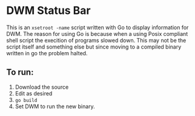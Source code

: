 # DWM Status Bar
This is an `xsetroot -name` script written with Go to display information for DWM.
The reason for using Go is because when a using Posix compliant shell script the execition of programs slowed down.
This may not be the script itself and something else but since moving to a compiled binary written in go the problem halted.

## To run:
1. Download the source
1. Edit as desired
1. `go build`
1. Set DWM to run the new binary.